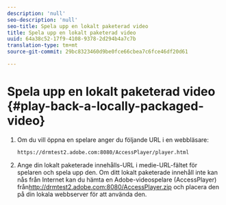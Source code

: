 ```yaml
---
description: 'null'
seo-description: 'null'
seo-title: Spela upp en lokalt paketerad video
title: Spela upp en lokalt paketerad video
uuid: 64a38c52-17f9-4108-9378-2d294b4a7c7b
translation-type: tm+mt
source-git-commit: 29bc8323460d9be0fce66cbea7c6fce46df20d61

---
```



# Spela upp en lokalt paketerad video {#play-back-a-locally-packaged-video}

1. Om du vill öppna en spelare anger du följande URL i en webbläsare:

   ```
   https://drmtest2.adobe.com:8080/AccessPlayer/player.html
   ```

1. Ange din lokalt paketerade innehålls-URL i medie-URL-fältet för spelaren och spela upp den.
Om ditt lokalt paketerade innehåll inte kan nås från Internet kan du hämta en Adobe-videospelare (AccessPlayer) från<span></span>http://drmtest2.adobe.com:8080/AccessPlayer.zip och placera den på din lokala webbserver för att använda den.